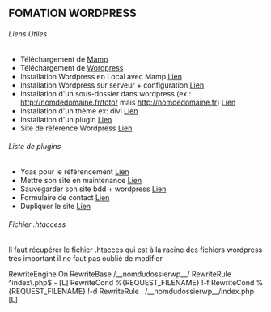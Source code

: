 ## FOMATION WORDPRESS

###### Liens Utiles
* Téléchargement de [Mamp](https://www.mamp.info/en/) 
* Téléchargement de [Wordpress](https://fr.wordpress.org/download/) 
* Installation Wordpress en Local avec Mamp [Lien](https://www.nicolas-mauhin.fr/installer-wordpress-mac-mamp) 
* Installation Wordpress sur serveur + configuration [Lien](https://www.hostinger.fr/tutoriels/tuto-wordpress/) 
* Installation d'un sous-dossier dans wordpress (ex : http://nomdedomaine.fr/toto/ mais http://nomdedomaine.fr) [Lien](https://codex.wordpress.org/fr:Donner_%C3%A0_WordPress_son_Propre_Dossier) 
* Installation d'un thème ex: divi [Lien](https://www.elegantthemes.com/documentation/divi/install-divi/) 
* Installation d'un plugin [Lien](https://wpformation.com/comment-installer-plugin-wordpress-gratuit-premium/) 
* Site de référence Wordpress [Lien](https://fr.wordpress.org/) 

###### Liste de plugins
* Yoas pour le référencement [Lien](https://fr.wordpress.org/plugins/wordpress-seo/) 
* Mettre son site en maintenance [Lien](https://fr.wordpress.org/plugins/wp-maintenance/)
* Sauvegarder son site bdd + wordpress [Lien](https://fr.wordpress.org/plugins/updraftplus/)
* Formulaire de contact [Lien](https://fr.wordpress.org/plugins/contact-form-7/)
* Dupliquer le site [Lien](https://fr.wordpress.org/plugins/duplicator/)


###### Fichier .htaccess
Il faut récupérer le fichier .htacces qui est à la racine des fichiers wordpress
très important il ne faut pas oublié de modifier

<IfModule mod_rewrite.c>
RewriteEngine On
RewriteBase /__nomdudossierwp__/
RewriteRule ^index\.php$ - [L]
RewriteCond %{REQUEST_FILENAME} !-f
RewriteCond %{REQUEST_FILENAME} !-d
RewriteRule . /__nomdudossierwp__/index.php [L]
</IfModule>

